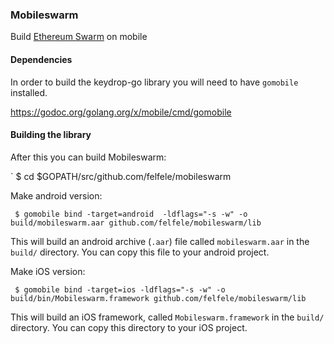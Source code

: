 ### Mobileswarm

Build [Ethereum Swarm](https://swarm.ethereum.org/) on mobile

#### Dependencies

In order to build the keydrop-go library you will need to have `gomobile` installed.

https://godoc.org/golang.org/x/mobile/cmd/gomobile

#### Building the library

After this you can build Mobileswarm:

` $ cd $GOPATH/src/github.com/felfele/mobileswarm

Make android version:

` $ gomobile bind -target=android  -ldflags="-s -w" -o build/mobileswarm.aar github.com/felfele/mobileswarm/lib`

This will build an android archive (`.aar`) file called `mobileswarm.aar` in the `build/` directory. You can copy this file to your android project.

Make iOS version:

` $ gomobile bind -target=ios -ldflags="-s -w" -o build/bin/Mobileswarm.framework github.com/felfele/mobileswarm/lib`

This will build an iOS framework, called `Mobileswarm.framework` in the `build/` directory. You can copy this directory to your iOS project.
